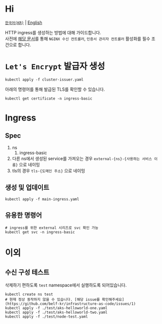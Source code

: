 # Hi

[`한국어(KR)`](./README.md) | [English](./README.en-US.md)

HTTP ingress를 생성하는 방법에 대해 가이드합니다.  
사전에 [해당 문서](https://docs.microsoft.com/ko-kr/azure/aks/ingress-tls)를 통해 `NGINX 수신 컨트롤러`, `인증서 관리자 컨트롤러` 활성화를 필수 조건으로 합니다.

# `Let's Encrypt` 발급자 생성

```shell
kubectl apply -f cluster-issuer.yaml
```

아래의 명령어를 통해 발급된 TLS를 확인할 수 있습니다.

```shell
kubectl get certificate -n ingress-basic
```

# Ingress

## Spec

1. ns
   1. ingress-basic
1. 다른 ns에서 생성된 service를 가져오는 경우 `external-{ns}-{사용하는 서비스 이름}` 으로 네이밍
1. tls의 경우 `tls-{도메인 주소}` 으로 네이밍

## 생성 및 업데이트

```shell
kubectl apply -f main-ingress.yaml
```

## 유용한 명령어

```shell
# ingress를 위한 external 시리즈로 svc 확인 가능
kubectl get svc -n ingress-basic
```

# 이외

## 수신 구성 테스트

삭제하기 편하도록 `test` namespace에서 실행하도록 되어있습니다.

```shell
kubectl create ns test
# 현재 정상 동작하지 않을 수 있습니다. [해당 issue를 확인해주세요](https://github.com/belf-kr/infrastructure-as-code/issues/1)
kubectl apply -f ./test/aks-helloworld-one.yaml
kubectl apply -f ./test/aks-helloworld-two.yaml
kubectl apply -f ./test/node-test.yaml
```
